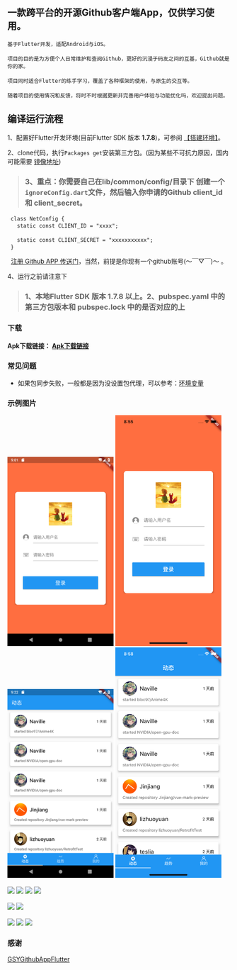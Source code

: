 

## 一款跨平台的开源Github客户端App，仅供学习使用。



```!
基于Flutter开发，适配Android与iOS。

项目的目的是为方便个人日常维护和查阅Github，更好的沉浸于码友之间的互基，Github就是你的家。

项目同时适合Flutter的练手学习，覆盖了各种框架的使用，与原生的交互等。

随着项目的使用情况和反馈，将时不时根据更新并完善用户体验与功能优化吗，欢迎提出问题。
```


## 编译运行流程

1、配置好Flutter开发环境(目前Flutter SDK 版本 **1.7.8**)，可参阅 [【搭建环境】](https://flutter-io.cn/docs/get-started/install)。

2、clone代码，执行`Packages get`安装第三方包。(因为某些不可抗力原因，国内可能需要 [镜像地址](https://flutter-io.cn/community/china/))

>### 3、重点：你需要自己在lib/common/config/目录下 创建一个`ignoreConfig.dart`文件，然后输入你申请的Github client_id 和 client_secret。

     class NetConfig {
       static const CLIENT_ID = "xxxx";

       static const CLIENT_SECRET = "xxxxxxxxxxx";
     }


   [      注册 Github APP 传送门](https://github.com/settings/applications/new)，当然，前提是你现有一个github账号(～￣▽￣)～ 。

4、运行之前请注意下

>### 1、本地Flutter SDK 版本 1.7.8 以上。2、pubspec.yaml 中的第三方包版本和 pubspec.lock 中的是否对应的上

### 下载

#### Apk下载链接： [Apk下载链接](https://github.com/luoei/LGithubFlutter/releases)


### 常见问题

* 如果包同步失败，一般都是因为没设置包代理，可以参考：[环境变量](https://flutter-io.cn/community/china)


### 示例图片

<div>
<img src="https://raw.githubusercontent.com/luoei/LGithubFlutter/master/images/Android_1.png" width="240px"/>
<img src="https://raw.githubusercontent.com/luoei/LGithubFlutter/master/images/iOS_1.png" width="240px"/>
<img src="https://raw.githubusercontent.com/luoei/LGithubFlutter/master/images/Android_2.png" width="240px"/>
<img src="https://raw.githubusercontent.com/luoei/LGithubFlutter/master/images/iOS_2.png" width="240px"/>
<br><br>
<img src="http://img.ynsfy.com/md/20190817/1400552bb2f1080720245913b62dca10dc2c59.png" width="240px"/>
<img src="http://img.ynsfy.com/md/20190817/14003433275e5ed0facfe183af9bc640d5a8ac.png" width="240px"/>
<img src="http://img.ynsfy.com/md/20190817/140216a7c3020b4cfb4fd154c4fcfd62702df2.png" width="240px"/>
<img src="http://img.ynsfy.com/md/20190817/140241a1daee380baceac560b0ec3a335a675c.png" width="240px"/>
<br><br>
<img src="http://img.ynsfy.com/md/20190817/1403041dd1a69e09e8e9420956e2176984a2de.png" width="240px"/>
<img src="http://img.ynsfy.com/md/20190817/140326775c4143971141e336639ecc3ea00327.png" width="240px"/>
<br><br>
<img src="http://img.ynsfy.com/md/20190817/1403508b80f24e8e8662db7b82beb47d067166.png" width="240px"/>
<img src="http://img.ynsfy.com/md/20190817/140409f402875ada51f0ab65bafe8e6fd80452.png" width="240px"/>
<img src="http://img.ynsfy.com/md/20190817/14042819539d71235b6060fcec02b2ae6a5806.png" width="240px"/>
</div>

### 感谢
[GSYGithubAppFlutter](https://github.com/CarGuo/GSYGithubAppFlutter/)
